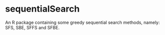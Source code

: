 # sequentialSearch
An R package containing some greedy sequential search methods, namely: SFS, SBE, SFFS and SFBE.

